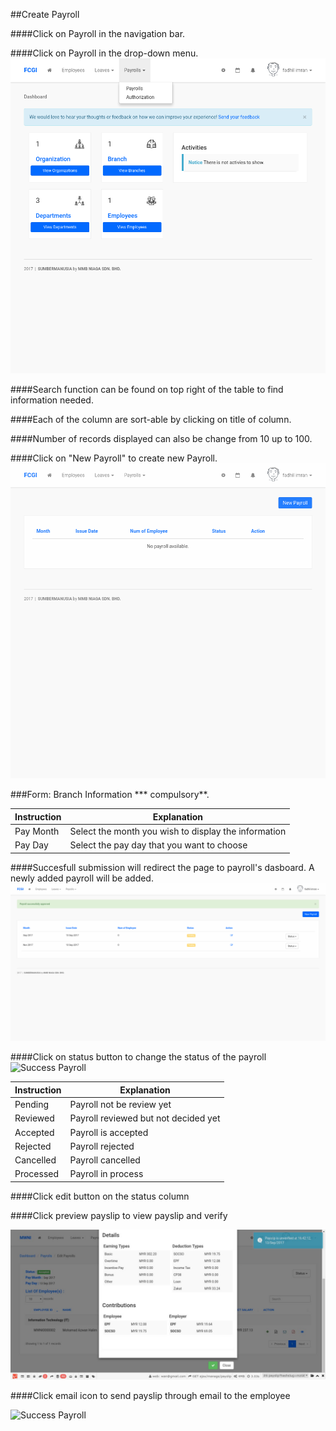 ##Create Payroll

####Click on Payroll in the navigation bar.

####Click on Payroll in the drop-down menu.
![Navigate Payroll: 1](/Images/Payroll/payroll_navbar.png)

####Search function can be found on top right of the table to find information needed.

####Each of the column are sort-able by clicking on title of column.

####Number of records displayed can also be change from 10 up to 100.

####Click on "New Payroll" to create new Payroll.
![New Payroll](/Images/Payroll/payroll_dashboard.png)


###Form: Branch Information *** compulsory**.

| Instruction  | Explanation |
| ------------- | ------------- |
| Pay Month | Select the month you wish to display the information |
| Pay Day | Select the pay day that you want to choose |

####Succesfull submission will redirect the page to payroll's dasboard. A newly added payroll will be added.
![Success Payroll](/Images/Payroll/payroll_success.png)

####Click on status button to change the status of the payroll
![Success Payroll](/Images/Payroll/Payroll_status.jpgß)

| Instruction  | Explanation |
| ------------- | ------------- |
| Pending | Payroll not be review yet |
| Reviewed | Payroll reviewed but not decided yet |
| Accepted | Payroll is accepted |
| Rejected | Payroll rejected |
| Cancelled | Payroll cancelled |
| Processed | Payroll in process |

####Click edit button on the status column

####Click preview payslip to view payslip and verify

![Success Payroll](/Images/Payroll/payroll_Verify.png)

####Click email icon to send payslip through email to the employee

![Success Payroll](/Images/Payroll/payroll_Email_Notiß.png)
